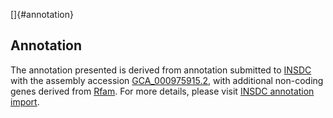 []{#annotation}

Annotation
----------

The annotation presented is derived from annotation submitted to
[INSDC](http://www.insdc.org) with the assembly accession
[GCA\_000975915.2](http://www.ebi.ac.uk/ena/data/view/GCA_000975915.2),
with additional non-coding genes derived from
[Rfam](http://rfam.xfam.org/). For more details, please visit [INSDC
annotation
import](http://ensemblgenomes.org/info/data/insdc_annotation).
